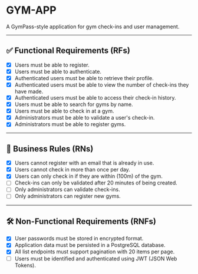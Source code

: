 # GYM-APP

A GymPass-style application for gym check-ins and user management.

---

## ✅ Functional Requirements (RFs)

- [x] Users must be able to register.
- [x] Users must be able to authenticate.
- [x] Authenticated users must be able to retrieve their profile.
- [x] Authenticated users must be able to view the number of check-ins they have made.
- [x] Authenticated users must be able to access their check-in history.
- [x] Users must be able to search for gyms by name.
- [x] Users must be able to check in at a gym.
- [x] Administrators must be able to validate a user's check-in.
- [x] Administrators must be able to register gyms.

---

## 📌 Business Rules (RNs)

- [x] Users cannot register with an email that is already in use.
- [x] Users cannot check in more than once per day.
- [x] Users can only check in if they are within (100m) of the gym.
- [ ] Check-ins can only be validated after 20 minutes of being created.
- [ ] Only administrators can validate check-ins.
- [ ] Only administrators can register new gyms.

---

## 🛠️ Non-Functional Requirements (RNFs)

- [x] User passwords must be stored in encrypted format.
- [x] Application data must be persisted in a PostgreSQL database.
- [x] All list endpoints must support pagination with 20 items per page.
- [ ] Users must be identified and authenticated using JWT (JSON Web Tokens).
